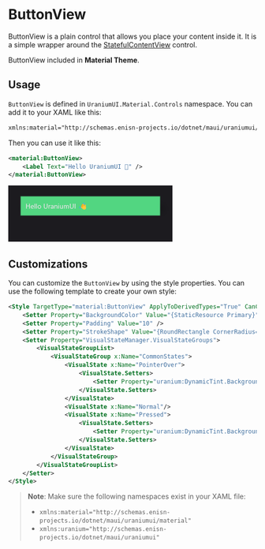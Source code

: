 # ButtonView
ButtonView is a plain control that allows you place your content inside it. It is a simple wrapper around the [StatefulContentView](../../../en/infrastructure/StatefulContentView.md) control. 

ButtonView included in **Material Theme**.

## Usage

`ButtonView` is defined in `UraniumUI.Material.Controls` namespace. You can add it to your XAML like this:

```xml
xmlns:material="http://schemas.enisn-projects.io/dotnet/maui/uraniumui/material"
```

Then you can use it like this:

```xml
<material:ButtonView>
    <Label Text="Hello UraniumUI 👋" />
</material:ButtonView>
```

![uraniumui buttonview](../../images/buttonview-demo.png)


## Customizations
You can customize the `ButtonView` by using the style properties. You can use the following template to create your own style:

```xml
<Style TargetType="material:ButtonView" ApplyToDerivedTypes="True" CanCascade="True" BaseResourceKey="UraniumUI.Material.Controls.ButtonView.Base">
    <Setter Property="BackgroundColor" Value="{StaticResource Primary}" />
    <Setter Property="Padding" Value="10" />
    <Setter Property="StrokeShape" Value="{RoundRectangle CornerRadius=20}"/>
    <Setter Property="VisualStateManager.VisualStateGroups">
        <VisualStateGroupList>
            <VisualStateGroup x:Name="CommonStates">
                <VisualState x:Name="PointerOver">
                    <VisualState.Setters>
                        <Setter Property="uranium:DynamicTint.BackgroundColorOpacity" Value="0.9" />
                    </VisualState.Setters>
                </VisualState>
                <VisualState x:Name="Normal"/>
                <VisualState x:Name="Pressed">
                    <VisualState.Setters>
                        <Setter Property="uranium:DynamicTint.BackgroundColorOpacity" Value="0.8" />
                    </VisualState.Setters>
                </VisualState>
            </VisualStateGroup>
        </VisualStateGroupList>
    </Setter>
</Style>
```

> **Note**: Make sure the following namespaces exist in your XAML file:
> - `xmlns:material="http://schemas.enisn-projects.io/dotnet/maui/uraniumui/material"`
> - `xmlns:uranium="http://schemas.enisn-projects.io/dotnet/maui/uraniumui"`